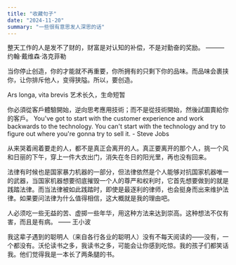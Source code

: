 ```yaml
---
title: "收藏句子"
date: "2024-11-20"
summary: "一些很有意思发人深思的话"
---
```

整天工作的人是发不了财的，财富是对认知的补偿，不是对勤奋的奖励。 ———约翰·戴维森·洛克菲勒

当你停止创造，你的才能就不再重要，你所拥有的只剩下你的品味。而品味会裹挟你，让你排斥他人，变得狭隘。所以，要创造。

Ars longa, vita brevis  艺术长久，生命短暂

你必須從客戶體驗開始，逆向思考應用技術；而不是從技術開始，然後試圖賣給你的客戶。 You've got to start with the customer experience and work backwards to the technology. You can't start with the technology and try to figure out where you're gonna try to sell it. - Steve Jobs

从来哭着闹着要走的人，都不是真正会离开的人。真正要离开的那个人，挑一个风和日丽的下午，穿上一件大衣出门，消失在冬日的阳光里，再也没有回来。

法律有时候也是国家暴力机器的一部分，但法律依然是个人能够对抗国家机器唯一的武器，当国家机器想要彻底摧毁一个人的尊严和权利时，它首先想要做到的就是践踏法律。而当法律被如此践踏时，即使是最逐利的律师，也会挺身而出来维护法律。如果要问法律为什么值得相信，这大概就是我的理由吧。

人必须吃一些无益的苦、虚掷一些年华，用这种方法来达到崇高。这种想法不仅有害，而且是有病。 —— 王小波

我这辈子遇到的聪明人（来自各行各业的聪明人）没有不每天阅读的——没有，一个都没有。沃伦读书之多，我读书之多，可能会让你感到吃惊。我的孩子们都笑话我。他们觉得我是一本长了两条腿的书。